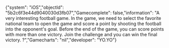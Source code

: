 {"system": "iOS","objectId": "5b2c6f3e44d9040030d3fb07","Gamecomplete": false,"information": "A very interesting football game. In the game, we need to select the favorite national team to open the game and score a point by shooting the football into the opponent's goal. Before the end of the game, you can score points with more than one victory. Join the challenge and you can win the final victory. ?","Gamecharts": "nil","developer": "YO.YO"}
